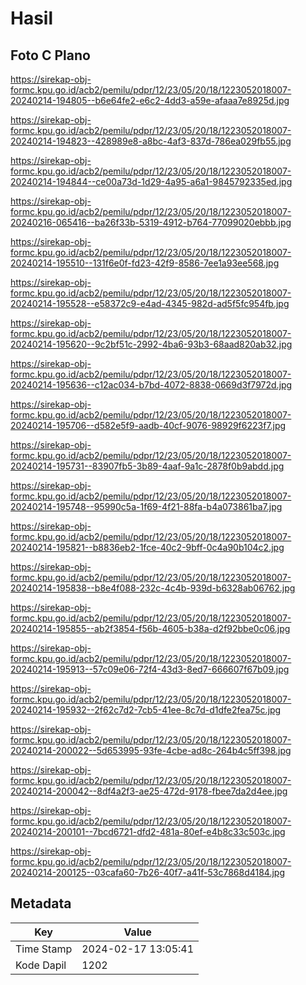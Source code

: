 # Hasil

## Foto C Plano

https://sirekap-obj-formc.kpu.go.id/acb2/pemilu/pdpr/12/23/05/20/18/1223052018007-20240214-194805--b6e64fe2-e6c2-4dd3-a59e-afaaa7e8925d.jpg

https://sirekap-obj-formc.kpu.go.id/acb2/pemilu/pdpr/12/23/05/20/18/1223052018007-20240214-194823--428989e8-a8bc-4af3-837d-786ea029fb55.jpg

https://sirekap-obj-formc.kpu.go.id/acb2/pemilu/pdpr/12/23/05/20/18/1223052018007-20240214-194844--ce00a73d-1d29-4a95-a6a1-9845792335ed.jpg

https://sirekap-obj-formc.kpu.go.id/acb2/pemilu/pdpr/12/23/05/20/18/1223052018007-20240216-065416--ba26f33b-5319-4912-b764-77099020ebbb.jpg

https://sirekap-obj-formc.kpu.go.id/acb2/pemilu/pdpr/12/23/05/20/18/1223052018007-20240214-195510--131f6e0f-fd23-42f9-8586-7ee1a93ee568.jpg

https://sirekap-obj-formc.kpu.go.id/acb2/pemilu/pdpr/12/23/05/20/18/1223052018007-20240214-195528--e58372c9-e4ad-4345-982d-ad5f5fc954fb.jpg

https://sirekap-obj-formc.kpu.go.id/acb2/pemilu/pdpr/12/23/05/20/18/1223052018007-20240214-195620--9c2bf51c-2992-4ba6-93b3-68aad820ab32.jpg

https://sirekap-obj-formc.kpu.go.id/acb2/pemilu/pdpr/12/23/05/20/18/1223052018007-20240214-195636--c12ac034-b7bd-4072-8838-0669d3f7972d.jpg

https://sirekap-obj-formc.kpu.go.id/acb2/pemilu/pdpr/12/23/05/20/18/1223052018007-20240214-195706--d582e5f9-aadb-40cf-9076-98929f6223f7.jpg

https://sirekap-obj-formc.kpu.go.id/acb2/pemilu/pdpr/12/23/05/20/18/1223052018007-20240214-195731--83907fb5-3b89-4aaf-9a1c-2878f0b9abdd.jpg

https://sirekap-obj-formc.kpu.go.id/acb2/pemilu/pdpr/12/23/05/20/18/1223052018007-20240214-195748--95990c5a-1f69-4f21-88fa-b4a073861ba7.jpg

https://sirekap-obj-formc.kpu.go.id/acb2/pemilu/pdpr/12/23/05/20/18/1223052018007-20240214-195821--b8836eb2-1fce-40c2-9bff-0c4a90b104c2.jpg

https://sirekap-obj-formc.kpu.go.id/acb2/pemilu/pdpr/12/23/05/20/18/1223052018007-20240214-195838--b8e4f088-232c-4c4b-939d-b6328ab06762.jpg

https://sirekap-obj-formc.kpu.go.id/acb2/pemilu/pdpr/12/23/05/20/18/1223052018007-20240214-195855--ab2f3854-f56b-4605-b38a-d2f92bbe0c06.jpg

https://sirekap-obj-formc.kpu.go.id/acb2/pemilu/pdpr/12/23/05/20/18/1223052018007-20240214-195913--57c09e06-72f4-43d3-8ed7-666607f67b09.jpg

https://sirekap-obj-formc.kpu.go.id/acb2/pemilu/pdpr/12/23/05/20/18/1223052018007-20240214-195932--2f62c7d2-7cb5-41ee-8c7d-d1dfe2fea75c.jpg

https://sirekap-obj-formc.kpu.go.id/acb2/pemilu/pdpr/12/23/05/20/18/1223052018007-20240214-200022--5d653995-93fe-4cbe-ad8c-264b4c5ff398.jpg

https://sirekap-obj-formc.kpu.go.id/acb2/pemilu/pdpr/12/23/05/20/18/1223052018007-20240214-200042--8df4a2f3-ae25-472d-9178-fbee7da2d4ee.jpg

https://sirekap-obj-formc.kpu.go.id/acb2/pemilu/pdpr/12/23/05/20/18/1223052018007-20240214-200101--7bcd6721-dfd2-481a-80ef-e4b8c33c503c.jpg

https://sirekap-obj-formc.kpu.go.id/acb2/pemilu/pdpr/12/23/05/20/18/1223052018007-20240214-200125--03cafa60-7b26-40f7-a41f-53c7868d4184.jpg


## Metadata

| Key        | Value               |
| ---------- | ------------------- |
| Time Stamp | 2024-02-17 13:05:41 |
| Kode Dapil | 1202                |



